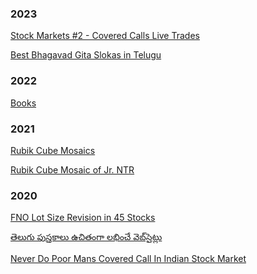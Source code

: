 <!--
.. title: Non-tech articles - AvilPage
.. slug: non-tech
.. date: 2023-07-26 03:29:59 UTC
.. updated: 2023-07-26 03:39:59 UTC
.. tags:
.. category:
.. link:
.. description: Books by Chillar Anand. Emacsism. Mastering Django Admin.
.. type: text
-->


### 2023

[Stock Markets #2 - Covered Calls Live Trades](/covered-call-live-trades.html)

[Best Bhagavad Gita Slokas in Telugu](/best-bhagavad-gita-slokas-telugu.html)


### 2022

[Books](/books.html)


### 2021

[Rubik Cube Mosaics](/rubik-cube-mosaics.html)

[Rubik Cube Mosaic of Jr. NTR](/p/rubik-cube-mosaic-ntr.html)


### 2020

[FNO Lot Size Revision in 45 Stocks](/p/fno-lot-size-revision-nse.html)

[తెలుగు పుస్తకాలు ఉచితంగా లభించే వెబ్‌సైట్లు](/p/telugu-books-free-download-sites.html)

[Never Do Poor Mans Covered Call In Indian Stock Market](/p/poor-mans-covered-call-india.html)

<!-- [Instant WhatsApp](/p/instant-whatsapp.html) -->


<br />
<br />
